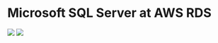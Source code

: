# Microsoft SQL Server at AWS RDS

<img src=https://github.com/RubensZimbres/Repo-2019/blob/master/Microsoft-SQL-Server/Pics/1st_Query_.png>  

<img src=https://github.com/RubensZimbres/Repo-2019/blob/master/Microsoft-SQL-Server/Pics/xlsx_create_db.JPG>  
